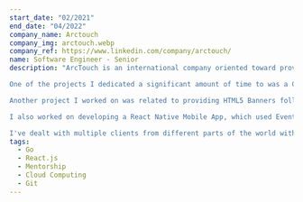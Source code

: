 ```yaml
---
start_date: "02/2021"
end_date: "04/2022"
company_name: Arctouch
company_img: arctouch.webp
company_ref: https://www.linkedin.com/company/arctouch/
name: Software Engineer - Senior
description: "ArcTouch is an international company oriented toward providing other companies with human resources.

One of the projects I dedicated a significant amount of time to was a Cloud Computing Application. This project, which utilized Goland, MongoDB, RabbitMQ, and gRPC, integrated multiple Back-end services to provide Real-Time information about the assets. The React.js Front-end allowed access to this information and the ability to send signals. Additionally, we developed UI tools for the Data Science team to analyze and send Cloud commands to each service.

Another project I worked on was related to providing HTML5 Banners following accessibility directives, Mobile Applications with React Native, and Multi-language applications.

I also worked on developing a React Native Mobile App, which used Event-driven communication to integrate a web app inside.

I've dealt with multiple clients from different parts of the world with different time zones and languages, which helped me improve my English speaking and problem-solving skills."
tags:
  - Go
  - React.js
  - Mentorship
  - Cloud Computing
  - Git
---
```

